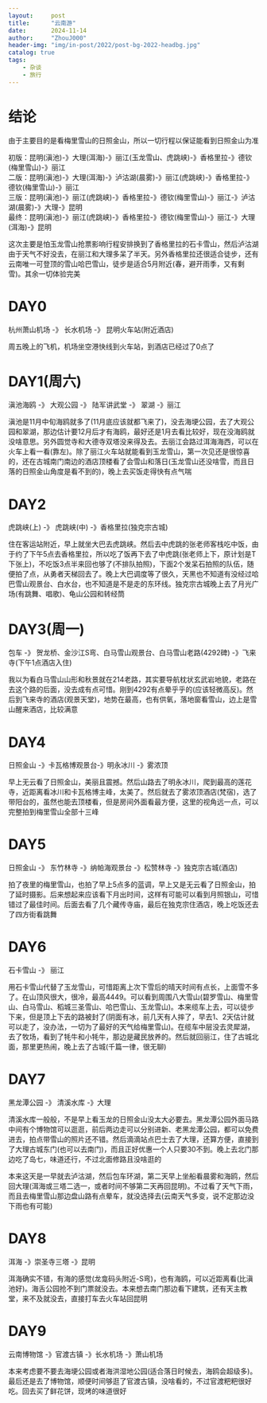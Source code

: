 ```yaml
---
layout:     post
title:      "云南游"
date:       2024-11-14
author:     "ZhouJ000"
header-img: "img/in-post/2022/post-bg-2022-headbg.jpg"
catalog: true
tags:
    - 杂谈
    - 旅行
--- 
```





# 结论

由于主要目的是看梅里雪山的日照金山，所以一切行程以保证能看到日照金山为准

初版：昆明(滇池)-》大理(洱海)-》丽江(玉龙雪山、虎跳峡)-》香格里拉-》德钦(梅里雪山)-》丽江  
二版：昆明(滇池)-》大理(洱海)-》泸沽湖(晨雾)-》丽江(虎跳峡)-》香格里拉-》德钦(梅里雪山)-》丽江  
三版：昆明(滇池)-》丽江(虎跳峡)-》香格里拉-》德钦(梅里雪山)-》丽江-》泸沽湖(晨雾)-》大理-》昆明  
最终：昆明(滇池)-》丽江(虎跳峡)-》香格里拉-》德钦(梅里雪山)-》丽江-》大理(洱海)-》昆明  

这次主要是怕玉龙雪山抢票影响行程安排换到了香格里拉的石卡雪山，然后泸沽湖由于天气不好没去，在丽江和大理多呆了半天。另外香格里拉还很适合徒步，还有云南唯一可登顶的雪山哈巴雪山，徒步是适合5月附近(春，避开雨季，又有剩雪)。其余一切体验完美


# DAY0

杭州萧山机场 -》 长水机场 -》 昆明火车站(附近酒店)

周五晚上的飞机，机场坐空港快线到火车站，到酒店已经过了0点了

# DAY1(周六)

滇池海鸥 -》 大观公园 -》 陆军讲武堂 -》 翠湖 -》丽江

滇池是11月中旬海鸥就多了(11月底应该就都飞来了)，没去海埂公园，去了大观公园和翠湖，那边估计要12月后才有海鸥，最好还是1月去看比较好，现在没海鸥就没啥意思。另外圆觉寺和大德寺双塔没来得及去。去丽江会路过洱海海西，可以在火车上看一看(靠左)。除了丽江火车站就能看到玉龙雪山，第一次见还是很惊喜的，还在古城南门南边的酒店顶楼看了会雪山和落日(玉龙雪山还没啥雪，而且日落的日照金山角度是看不到的)，晚上去买饭走得快有点气喘

# DAY2

虎跳峡(上) -》 虎跳峡(中) -》香格里拉(独克宗古城)

住在客运站附近，早上就坐大巴去虎跳峡。然后去中虎跳的张老师客栈吃中饭，由于约了下午5点去香格里拉，所以吃了饭再下去了中虎跳(张老师上下，原计划是T下张上)，不吃饭3点半来回也够了(不排队拍照)，下面2个发呆石拍照的队伍，随便拍了点，从勇者天梯回去了。晚上大巴调度等了很久，天黑也不知道有没经过哈巴雪山观景台、白水台，也不知道是不是走的东环线。独克宗古城晚上去了月光广场(有跳舞、唱歌)、龟山公园和转经筒

# DAY3(周一)

包车 -》 贺龙桥、金沙江S弯、白马雪山观景台、白马雪山老路(4292碑) -》飞来寺(下午1点酒店入住)

我以为看白马雪山山形和秋景就在214老路，其实要导航枕状玄武岩地貌，老路在去这个路的后面，没去成有点可惜。刚到4292有点晕乎乎的(应该轻微高反)。然后到飞来寺的酒店(观景天堂)，地势在最高，也有供氧，落地窗看雪山，边上是雪山醒来酒店，比较满意

# DAY4

日照金山 -》卡瓦格博观景台-》明永冰川 -》雾浓顶

早上无云看了日照金山，美丽且震撼。然后山路去了明永冰川，爬到最高的莲花寺，近距离看冰川和卡瓦格博主峰，太美了。然后就去了雾浓顶酒店(梵宿)，选了带阳台的，虽然也能去顶楼看，但是房间外面看最方便，这里的视角远一点，可以完整拍到梅里雪山全部十三峰

# DAY5

日照金山 -》 东竹林寺 -》纳帕海观景台 -》松赞林寺 -》独克宗古城(酒店)

拍了夜里的梅里雪山，也拍了早上5点多的蓝调，早上又是无云看了日照金山，拍了延时摄影。后来想起来应该看下月出时间，这样有可能可以看到月照银山，可惜错过了最佳时间。后面去看了几个藏传寺庙，最后在独克宗住酒店，晚上吃饭还去了四方街看跳舞

# DAY6

石卡雪山 -》 丽江

用石卡雪山代替了玉龙雪山，可惜距离上次下雪后的晴天时间有点长，上面雪不多了。在山顶风很大，很冷，最高4449。可以看到周围八大雪山(碧罗雪山、梅里雪山、白马雪山、稻城三圣雪山、哈巴雪山、玉龙雪山)。本来缆车上去，可以徒步下来，但是顶上下去的路被封了(阴面有冰，前几天有人摔了，早去1、2天估计就可以走了，没办法，一切为了最好的天气给梅里雪山)。在缆车中层没去灵犀湖，去了牧场，看到了牦牛和小牦牛，那边是藏民放养的。然后就回丽江，住了古城北面，那里更热闹，晚上去了古城(千篇一律，很无聊)

# DAY7

黑龙潭公园 -》 清溪水库 -》大理

清溪水库一般般，不是早上看玉龙的日照金山没太大必要去。黑龙潭公园外面马路中间有个博物馆可以逛逛，前后两边走可以分别进新、老黑龙潭公园，都可以免费进去，拍点带雪山的照片还不错。然后滴滴站点巴士去了大理，还算方便，直接到了大理古城东门(也可以去南门)，而且正好优惠一个人只要30不到。晚上去北门那边吃了岛七，味道还行，不过北面修路且没啥逛的

本来这天是一早就去泸沽湖，然后包车环湖，第二天早上坐船看晨雾和海鸥，然后回大理(洱海或三塔二选一，或者时间不够第二天再回昆明)。不过看了天气下雨，而且去梅里雪山那边盘山路有点晕车，就没选择去(云南天气多变，说不定那边没下雨也有可能)

# DAY8

洱海 -》崇圣寺三塔 -》昆明

洱海确实不错，有海的感觉(龙龛码头附近-S弯)，也有海鸥，可以近距离看(比滇池好)。海舌公园抢不到门票就没去。本来想去南门那边看下建筑，还有天主教堂，来不及就没去，直接打车去火车站回昆明

# DAY9

云南博物馆 -》官渡古镇 -》长水机场 -》萧山机场

本来考虑要不要去海埂公园或者海洪湿地公园(适合落日时候去，海鸥会超级多)。最后还是去了博物馆，顺便时间够逛了官渡古镇，没啥看的，不过官渡粑粑很好吃。回去买了鲜花饼，现烤的味道很好




